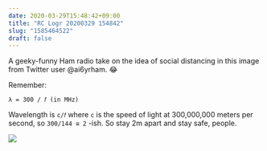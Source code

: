 ```yaml
---
date: 2020-03-29T15:48:42+09:00
title: "RC Logr 20200329 154842"
slug: "1585464522"
draft: false
---
```


A geeky-funny Ham radio take on the idea of social distancing in this image from Twitter user @ai6yrham. 😂

Remember: 

```
λ = 300 / 𝑓 (in MHz)
```

Wavelength is `c/𝑓` where `c` is the speed of light at 300,000,000 meters per second, so `300/144 ≅ 2` -ish. So stay 2m apart and stay safe, people. 

![](/img/Radio-Social-Distance.png)
